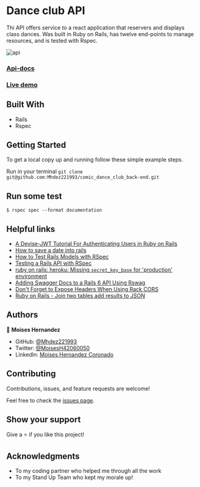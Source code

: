 # Dance club API

Thi API offers service to a react application that reservers and displays class dances. Was built in Ruby on Rails, has twelve end-points to manage resources, and is tested with Rspec.

![api](https://user-images.githubusercontent.com/67757001/165146174-f64f71ca-e6ef-4bb5-8c06-8e278e40d495.jpg)

### [Api-docs](https://comic-dance-club.herokuapp.com/api-docs/index.html)
### [Live demo](https://comic-dance-hull.herokuapp.com)

## Built With

- Rails
- Rspec

## Getting Started

To get a local copy up and running follow these simple example steps.

Run in your terminal `git clone git@github.com:Mhdez221993/comic_dance_club_back-end.git`

## Run some test
```
$ rspec spec --format documentation
```


## Helpful links
- [A Devise-JWT Tutorial For Authenticating Users in Ruby on Rails](https://medium.com/ruby-daily/a-devise-jwt-tutorial-for-authenticating-users-in-ruby-on-rails-ca214898318e)
- [How to save a date into rails](https://stackoverflow.com/questions/38978999/how-to-save-a-date-into-rails-using-the-console)
- [How to Test Rails Models with RSpec](https://semaphoreci.com/community/tutorials/how-to-test-rails-models-with-rspec)
- [Testing a Rails API with RSpec](https://blog.devgenius.io/testing-a-rails-api-with-rspec-82dedc9f15df)
- [ruby on rails: heroku: Missing `secret_key_base` for 'production' environment](https://stackoverflow.com/questions/38167835/ruby-on-rails-heroku-missing-secret-key-base-for-production-environment)
- [Adding Swagger Docs to a Rails 6 API Using Rswag](https://medium.com/@clarkjohnson_85334/adding-swagger-docs-to-a-rails-6-api-using-rswag-a3e8bc577986)
- [Don't Forget to Expose Headers When Using Rack CORS](https://glaucocustodio.github.io/2016/01/20/dont-forget-to-expose-headers-when-using-rack-cors/)
- [Ruby on Rails - Join two tables add results to JSON](https://stackoverflow.com/questions/20433534/ruby-on-rails-join-two-tables-add-results-to-json)


## Authors

👤 **Moises Hernandez**

- GitHub: [@Mhdez221993](https://github.com/Mhdez221993)
- Twitter: [@MoisesH42060050](https://twitter.com/MoisesH42060050)
- LinkedIn: [Moises Hernandez Coronado](https://www.linkedin.com/in/moises-hernandez-9bbb17145/)

## Contributing

Contributions, issues, and feature requests are welcome!

Feel free to check the [issues page](https://github.com/Mhdez221993/comic_dance_club_back-end/issues).

## Show your support

Give a ⭐️ if you like this project!

## Acknowledgments


- To my coding partner who helped me through all the work
- To my Stand Up Team who kept my morale up!
